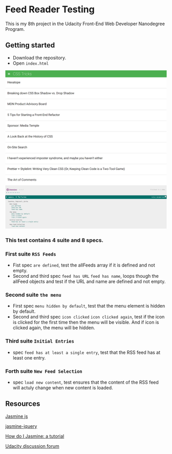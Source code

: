 # Feed Reader Testing

This is my 8th project in the Udacity Front-End Web Developer Nanodegree Program.

## Getting started

- Download the repository.
- Open `index.html`

![screenshot](https://github.com/beroXD/P8-Feedreader-Master/blob/master/screencapture.png)

### This test contains 4 suite and 8 specs.

### First suite `RSS Feeds`

- Fist spec `are defined`, test the allFeeds array if it is defined and not empty.
- Second and third spec `feed has URL` `feed has name`, loops though the allFeed objects and test if the URL and name are defined and not empty.

### Second suite `the menu`

- First spec `menu hidden by default`, test that the menu element is hidden by default.
- Second and third spec `icon clicked` `icon clicked again`, test if the icon is clicked for the first time then the menu will be visible. And if icon is clicked again, the menu will be hidden.

### Third suite `Initial Entries`

- spec `feed has at least a single entry`, test that the RSS feed has at least one entry.

### Forth suite `New Feed Selection`

- spec `load new content`, test ensures that the content of the RSS feed will actuly change when new content is loaded.

## Resources

[Jasmine js](https://jasmine.github.io/2.0/introduction.html)

[jasmine-jquery](https://github.com/velesin/jasmine-jquery)

[How do I Jasmine: a tutorial](http://evanhahn.com/how-do-i-jasmine/)

[Udacity discussion forum]()
